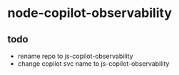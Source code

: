 # node-copilot-observability

## todo

- rename repo to js-copilot-observability
- change copilot svc name to js-copilot-observability
